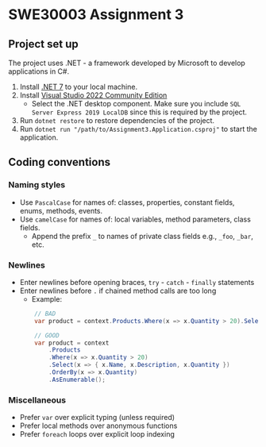 # SWE30003 Assignment 3

## Project set up

The project uses .NET - a framework developed by Microsoft to develop applications in C#.

1. Install [.NET 7](https://dotnet.microsoft.com/en-us/download/dotnet/7.0) to your local machine.
2. Install [Visual Studio 2022 Community Edition](https://visualstudio.microsoft.com/vs/)
    - Select the .NET desktop component. Make sure you include `SQL Server Express 2019 LocalDB` since this is required by the project.
3. Run `dotnet restore` to restore dependencies of the project.
4. Run `dotnet run "/path/to/Assignment3.Application.csproj"` to start the application.

## Coding conventions

### Naming styles

- Use `PascalCase` for names of: classes, properties, constant fields, enums, methods, events.
- Use `camelCase` for names of: local variables, method parameters, class fields.
    - Append the prefix `_` to names of private class fields e.g., `_foo`, `_bar`, etc.

### Newlines

- Enter newlines before opening braces, `try` - `catch` - `finally` statements
- Enter newlines before `.` if chained method calls are too long
    - Example:
    ```csharp
        // BAD
        var product = context.Products.Where(x => x.Quantity > 20).Select(x => { x.Name, x.Description, x.Quantity }).OrderBy(x => x.Quantity).AsEnumerable();

        // GOOD
        var product = context
            .Products
            .Where(x => x.Quantity > 20)
            .Select(x => { x.Name, x.Description, x.Quantity })
            .OrderBy(x => x.Quantity)
            .AsEnumerable();
    ```

### Miscellaneous

- Prefer `var` over explicit typing (unless required)
- Prefer local methods over anonymous functions
- Prefer `foreach` loops over explicit loop indexing
